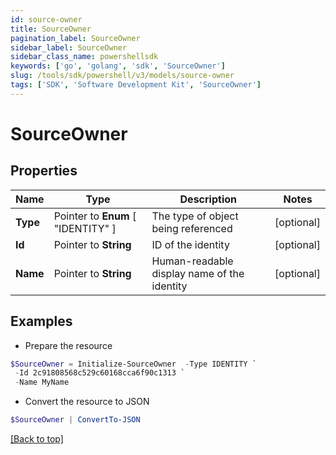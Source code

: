 ```yaml
---
id: source-owner
title: SourceOwner
pagination_label: SourceOwner
sidebar_label: SourceOwner
sidebar_class_name: powershellsdk
keywords: ['go', 'golang', 'sdk', 'SourceOwner'] 
slug: /tools/sdk/powershell/v3/models/source-owner
tags: ['SDK', 'Software Development Kit', 'SourceOwner']
---
```



# SourceOwner

## Properties

Name | Type | Description | Notes
------------ | ------------- | ------------- | -------------
**Type** |  Pointer to  **Enum** [  "IDENTITY" ] | The type of object being referenced | [optional] 
**Id** |  Pointer to **String** | ID of the identity | [optional] 
**Name** |  Pointer to **String** | Human-readable display name of the identity | [optional] 

## Examples

- Prepare the resource
```powershell
$SourceOwner = Initialize-SourceOwner  -Type IDENTITY `
 -Id 2c91808568c529c60168cca6f90c1313 `
 -Name MyName
```

- Convert the resource to JSON
```powershell
$SourceOwner | ConvertTo-JSON
```


[[Back to top]](#) 

